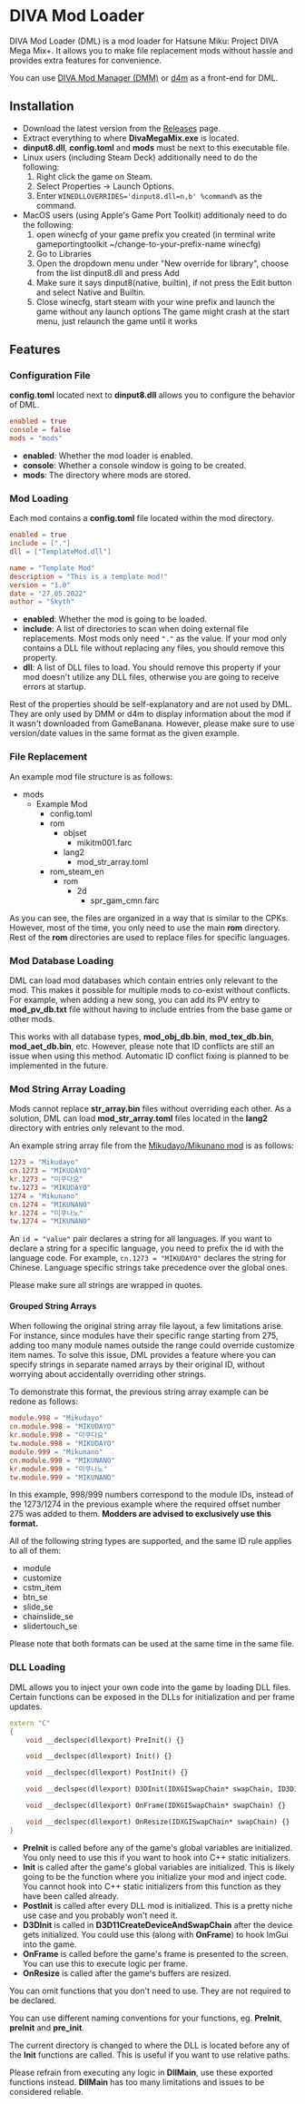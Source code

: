 # DIVA Mod Loader

DIVA Mod Loader (DML) is a mod loader for Hatsune Miku: Project DIVA Mega Mix+. It allows you to make file replacement mods without hassle and provides extra features for convenience.

You can use [DIVA Mod Manager (DMM)](https://github.com/TekkaGB/DivaModManager) or [d4m](https://github.com/Brod8362/d4m) as a front-end for DML.

## Installation

* Download the latest version from the [Releases](https://github.com/blueskythlikesclouds/DivaModLoader/releases) page.
* Extract everything to where **DivaMegaMix.exe** is located.
* **dinput8.dll**, **config.toml** and **mods** must be next to this executable file.
* Linux users (including Steam Deck) additionally need to do the following:
    1. Right click the game on Steam.
    2. Select Properties -> Launch Options.
    3. Enter `WINEDLLOVERRIDES='dinput8.dll=n,b' %command%` as the command.
* MacOS users (using Apple's Game Port Toolkit) additionaly need to do the following:
    1. open winecfg of your game prefix you created (in terminal write gameportingtoolkit ~/change-to-your-prefix-name winecfg)  
    2. Go to Libraries
    3. Open the dropdown menu under "New override for library", choose from the list dinput8.dll and press Add
    4. Make sure it says dinput8(native, builtin), if not press the Edit button and select Native and Builtin.
    5. Close winecfg, start steam with your wine prefix and launch the game without any launch options
    The game might crash at the start menu, just relaunch the game until it works

## Features

### Configuration File

**config.toml** located next to **dinput8.dll** allows you to configure the behavior of DML.

```toml
enabled = true
console = false
mods = "mods"
```

* **enabled**: Whether the mod loader is enabled.  
* **console**: Whether a console window is going to be created.  
* **mods**: The directory where mods are stored.  

### Mod Loading

Each mod contains a **config.toml** file located within the mod directory.

```toml
enabled = true
include = ["."]
dll = ["TemplateMod.dll"]

name = "Template Mod"
description = "This is a template mod!"
version = "1.0"
date = "27.05.2022"
author = "Skyth"
```

* **enabled**: Whether the mod is going to be loaded.  
* **include**: A list of directories to scan when doing external file replacements. Most mods only need `"."` as the value. If your mod only contains a DLL file without replacing any files, you should remove this property.  
* **dll**: A list of DLL files to load. You should remove this property if your mod doesn't utilize any DLL files, otherwise you are going to receive errors at startup.  

Rest of the properties should be self-explanatory and are not used by DML. They are only used by DMM or d4m to display information about the mod if it wasn't downloaded from GameBanana. However, please make sure to use version/date values in the same format as the given example.

### File Replacement

An example mod file structure is as follows:

* mods
  * Example Mod
    * config.toml
    * rom
      * objset
        * mikitm001.farc
      * lang2
        * mod_str_array.toml
    * rom_steam_en
      * rom
        * 2d
          * spr_gam_cmn.farc

As you can see, the files are organized in a way that is similar to the CPKs. However, most of the time, you only need to use the main **rom** directory. Rest of the **rom** directories are used to replace files for specific languages.

### Mod Database Loading

DML can load mod databases which contain entries only relevant to the mod. This makes it possible for multiple mods to co-exist without conflicts. For example, when adding a new song, you can add its PV entry to **mod_pv_db.txt** file without having to include entries from the base game or other mods.

This works with all database types, **mod_obj_db.bin**, **mod_tex_db.bin**, **mod_aet_db.bin**, etc. However, please note that ID conflicts are still an issue when using this method. Automatic ID conflict fixing is planned to be implemented in the future.

### Mod String Array Loading

Mods cannot replace **str_array.bin** files without overriding each other. As a solution, DML can load **mod_str_array.toml** files located in the **lang2** directory with entries only relevant to the mod.

An example string array file from the [Mikudayo/Mikunano mod](https://gamebanana.com/mods/384277) is as follows:

```toml
1273 = "Mikudayo"
cn.1273 = "MIKUDAYO"
kr.1273 = "미쿠다요"
tw.1273 = "MIKUDAYO"
1274 = "Mikunano"
cn.1274 = "MIKUNANO"
kr.1274 = "미쿠나노"
tw.1274 = "MIKUNANO"
```

An `id = "value"` pair declares a string for all languages. If you want to declare a string for a specific language, you need to prefix the id with the language code. For example, `cn.1273 = "MIKUDAYO"` declares the string for Chinese. Language specific strings take precedence over the global ones.

Please make sure all strings are wrapped in quotes.

#### Grouped String Arrays

When following the original string array file layout, a few limitations arise. For instance, since modules have their specific range starting from 275, adding too many module names outside the range could override customize item names. To solve this issue, DML provides a feature where you can specify strings in separate named arrays by their original ID, without worrying about accidentally overriding other strings.

To demonstrate this format, the previous string array example can be redone as follows:

```toml
module.998 = "Mikudayo"
cn.module.998 = "MIKUDAYO"
kr.module.998 = "미쿠다요"
tw.module.998 = "MIKUDAYO"
module.999 = "Mikunano"
cn.module.999 = "MIKUNANO"
kr.module.999 = "미쿠나노"
tw.module.999 = "MIKUNANO"
```

In this example, 998/999 numbers correspond to the module IDs, instead of the 1273/1274 in the previous example where the required offset number 275 was added to them. **Modders are advised to exclusively use this format.** 

All of the following string types are supported, and the same ID rule applies to all of them:

* module
* customize
* cstm_item
* btn_se
* slide_se
* chainslide_se
* slidertouch_se

Please note that both formats can be used at the same time in the same file.

### DLL Loading

DML allows you to inject your own code into the game by loading DLL files. Certain functions can be exposed in the DLLs for initialization and per frame updates.

```cpp
extern "C"
{
    void __declspec(dllexport) PreInit() {}

    void __declspec(dllexport) Init() {}

    void __declspec(dllexport) PostInit() {}

    void __declspec(dllexport) D3DInit(IDXGISwapChain* swapChain, ID3D11Device* device, ID3D11DeviceContext* deviceContext) {}

    void __declspec(dllexport) OnFrame(IDXGISwapChain* swapChain) {}	

    void __declspec(dllexport) OnResize(IDXGISwapChain* swapChain) {}
}
```

* **PreInit** is called before any of the game's global variables are initialized. You only need to use this if you want to hook into C++ static initializers.  
* **Init** is called after the game's global variables are initialized. This is likely going to be the function where you initialize your mod and inject code. You cannot hook into C++ static initializers from this function as they have been called already.  
* **PostInit** is called after every DLL mod is initialized. This is a pretty niche use case and you probably won't need it.
* **D3DInit** is called in **D3D11CreateDeviceAndSwapChain** after the device gets initialized. You could use this (along with **OnFrame**) to hook ImGui into the game.
* **OnFrame** is called before the game's frame is presented to the screen. You can use this to execute logic per frame.  
* **OnResize** is called after the game's buffers are resized.

You can omit functions that you don't need to use. They are not required to be declared.

You can use different naming conventions for your functions, eg. **PreInit**, **preInit** and **pre_init**.

The current directory is changed to where the DLL is located before any of the **Init** functions are called. This is useful if you want to use relative paths.

Please refrain from executing any logic in **DllMain**, use these exported functions instead. **DllMain** has too many limitations and issues to be considered reliable.
